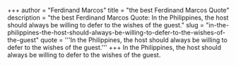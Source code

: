 +++
author = "Ferdinand Marcos"
title = "the best Ferdinand Marcos Quote"
description = "the best Ferdinand Marcos Quote: In the Philippines, the host should always be willing to defer to the wishes of the guest."
slug = "in-the-philippines-the-host-should-always-be-willing-to-defer-to-the-wishes-of-the-guest"
quote = '''In the Philippines, the host should always be willing to defer to the wishes of the guest.'''
+++
In the Philippines, the host should always be willing to defer to the wishes of the guest.
